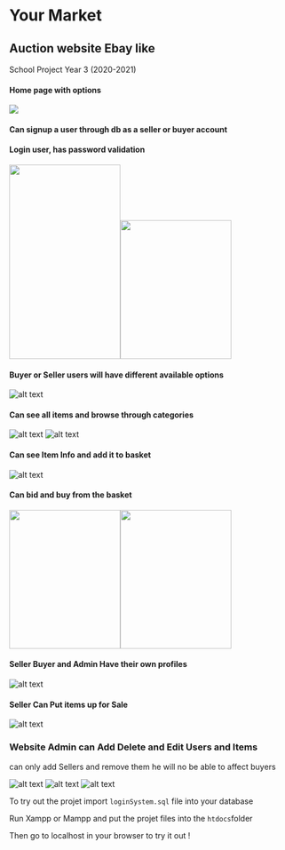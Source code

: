 # Your Market

## Auction website Ebay like

School Project Year 3 (2020-2021)

#### Home page with options


<img src="./ReadmeImages/Home.png"/>

#### Can signup a user through db as a seller or buyer account
#### Login user, has password validation
<img src="./ReadmeImages/Signup.png" width="200" height="350" /><img src="./ReadmeImages/Login.png" width="200" height="250" />

#### Buyer or Seller users will have different available options

![alt text](./ReadmeImages/LoggedInPage.png)

#### Can see all items and browse through categories

![alt text](./ReadmeImages/BrowseItems.png)
![alt text](./ReadmeImages/BrowseCategories.png)

#### Can see Item Info and add it to basket

![alt text](./ReadmeImages/ItemInfo.png)

#### Can bid and buy from the basket

<img src="./ReadmeImages/Basket.png" width="200" height="250" /><img src="./ReadmeImages/Basket2.png" width="200" height="250" />

#### Seller Buyer and Admin Have their own profiles

![alt text](./ReadmeImages/Profile.png)

#### Seller Can Put items up for Sale

![alt text](./ReadmeImages/SellerAdd.png)

### Website Admin can Add Delete and Edit Users and Items

can only add Sellers and remove them he will no be able to affect buyers

![alt text](./ReadmeImages/AdminMenu.png)
![alt text](./ReadmeImages/AdminEditItems.png)
![alt text](./ReadmeImages/AdminEditUsers.png)

To try out the projet import `loginSystem.sql` file into your database

Run Xampp or Mampp and put the projet files into the `htdocs`folder

Then go to localhost in your browser to try it out !
